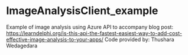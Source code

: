 # ImageAnalysisClient_example
Example of image analysis using Azure API to accompany blog post: https://learndelphi.org/is-this-api-the-fastest-easiest-way-to-add-cost-effective-image-analysis-to-your-apps/
Code provided by: Thushara Wedagedara		

